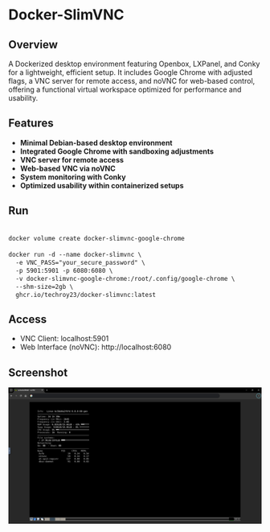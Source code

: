 # Docker-SlimVNC

## Overview
A Dockerized desktop environment featuring Openbox, LXPanel, and Conky for a lightweight, efficient setup. It includes Google Chrome with adjusted flags, a VNC server for remote access, and noVNC for web-based control, offering a functional virtual workspace optimized for performance and usability.

## Features
- **Minimal Debian-based desktop environment**
- **Integrated Google Chrome with sandboxing adjustments**
- **VNC server for remote access**
- **Web-based VNC via noVNC**
- **System monitoring with Conky**
- **Optimized usability within containerized setups**

## Run
```

docker volume create docker-slimvnc-google-chrome

docker run -d --name docker-slimvnc \
  -e VNC_PASS="your_secure_password" \
  -p 5901:5901 -p 6080:6080 \
  -v docker-slimvnc-google-chrome:/root/.config/google-chrome \
  --shm-size=2gb \
  ghcr.io/techroy23/docker-slimvnc:latest

```

## Access
- VNC Client: localhost:5901
- Web Interface (noVNC): http://localhost:6080

## Screenshot
![Alt text](screenshot/img1.png)
